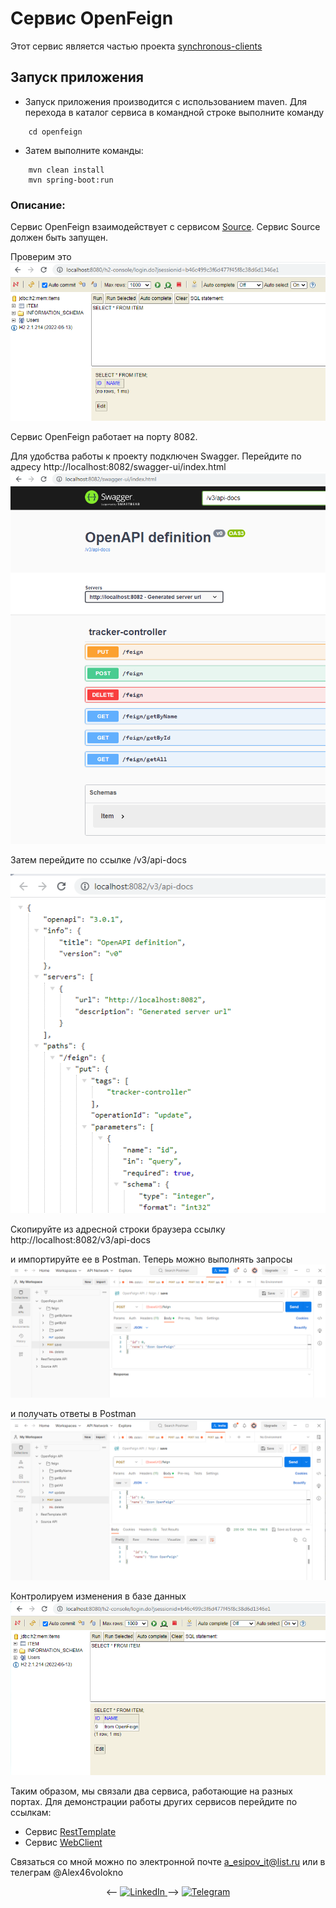 # Сервис OpenFeign

Этот сервис является частью проекта  [synchronous-clients](../)

## Запуск приложения

- Запуск приложения производится с использованием maven.
  Для перехода в каталог сервиса в командной строке выполните команду
```
    cd openfeign
```
- Затем выполните команды:
```
    mvn clean install
    mvn spring-boot:run
```
### Описание:

Сервис OpenFeign взаимодействует с сервисом [Source](../source). Сервис Source должен быть запущен.

Проверим это\
![Image of H2 empty Source](images/022.PNG)

Сервис OpenFeign работает на порту 8082.

Для удобства работы к проекту подключен Swagger. Перейдите по адресу http://localhost:8082/swagger-ui/index.html
![Image of Swagger OpenFeign](images/023.PNG)

Затем перейдите по ссылке  /v3/api-docs

![Image of API OpenFeign](images/024.PNG)

Скопируйте из адресной строки браузера ссылку http://localhost:8082/v3/api-docs

и импортируйте ее в Postman. Теперь можно выполнять запросы
![Image of Postman request OpenFeign](images/025.PNG)

и получать ответы в Postman
![Image of Postman response OpenFeign](images/026.PNG)

Контролируем изменения в базе данных
![Image of H2 state Source](images/027.PNG)

Таким образом, мы связали два сервиса, работающие на разных портах. Для демонстрации работы других сервисов перейдите по ссылкам:
- Сервис [RestTemplate](../resttemplate)
- Сервис [WebClient](../webclient) 

Связаться со мной можно по электронной почте a_esipov_it@list.ru
или в телеграм  @Alex46volokno

<div id="socials" align="center">
    <-- <a href="linkedin-url">
    <img src="https://img.shields.io/badge/LinkedIn-blue?style=for-the-badge&logo=linkedin&logoColor=white" alt="LinkedIn"/>
  </a> -->

  <a href="https://t.me/alex46volokno">
    <img src="https://img.shields.io/badge/Telegram-blue?style=for-the-badge&logo=telegram&logoColor=white" alt="Telegram"/>
  </a>
</div>